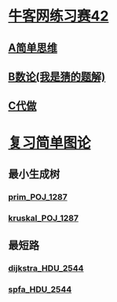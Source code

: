 # [**牛客网练习赛42**](https://ac.nowcoder.com/acm/contest/393/C)
## [A简单思维](https://ac.nowcoder.com/acm/contest/393/A)
## [B数论(我是猜的题解)](https://ac.nowcoder.com/acm/contest/393/B)
## [C代做](https://ac.nowcoder.com/acm/contest/393/C)
# [复习简单图论](https://blog.csdn.net/u013377068/article/category/7654984)
## 最小生成树
### [prim_POJ_1287](https://vjudge.net/problem/POJ-1287)
### [kruskal_POJ_1287](https://vjudge.net/problem/POJ-1287)
## 最短路
### [dijkstra_HDU_2544](https://vjudge.net/problem/HDU-2544)
### [spfa_HDU_2544](https://vjudge.net/problem/HDU-2544)
